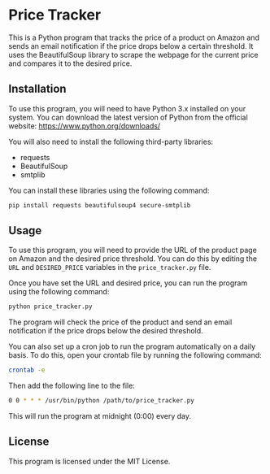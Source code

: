 # Price Tracker

This is a Python program that tracks the price of a product on Amazon and sends an email notification if the price drops below a certain threshold. It uses the BeautifulSoup library to scrape the webpage for the current price and compares it to the desired price.

## Installation

To use this program, you will need to have Python 3.x installed on your system. You can download the latest version of Python from the official website: https://www.python.org/downloads/

You will also need to install the following third-party libraries:

- requests
- BeautifulSoup
- smtplib

You can install these libraries using the following command:

```bash
pip install requests beautifulsoup4 secure-smtplib
```

## Usage

To use this program, you will need to provide the URL of the product page on Amazon and the desired price threshold. You can do this by editing the `URL` and `DESIRED_PRICE` variables in the `price_tracker.py` file.

Once you have set the URL and desired price, you can run the program using the following command:

```bash
python price_tracker.py
```

The program will check the price of the product and send an email notification if the price drops below the desired threshold.

You can also set up a cron job to run the program automatically on a daily basis. To do this, open your crontab file by running the following command:

```bash
crontab -e
```

Then add the following line to the file:

```bash
0 0 * * * /usr/bin/python /path/to/price_tracker.py
```

This will run the program at midnight (0:00) every day.

## License

This program is licensed under the MIT License.